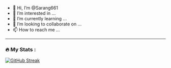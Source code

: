 - 👋 Hi, I’m @Sarang661
- 👀 I’m interested in ...
- 🌱 I’m currently learning ...
- 💞️ I’m looking to collaborate on ...
- 📫 How to reach me ...


---

### :fire: My Stats :

[![GitHub Streak](http://github-readme-streak-stats.herokuapp.com?user=your-github-Sarang661&theme=dark&background=000000)](https://git.io/streak-stats)
<!---
Sarang661/Sarang661 is a ✨ special ✨ repository because its `README.md` (this file) appears on your GitHub profile.
You can click the Preview link to take a look at your changes.
--->
